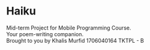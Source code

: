 # Haiku

Mid-term Project for Mobile Programming Course.\
Your poem-writing companion.\
Brought to you by Khalis Murfid 1706040164 TKTPL - B
